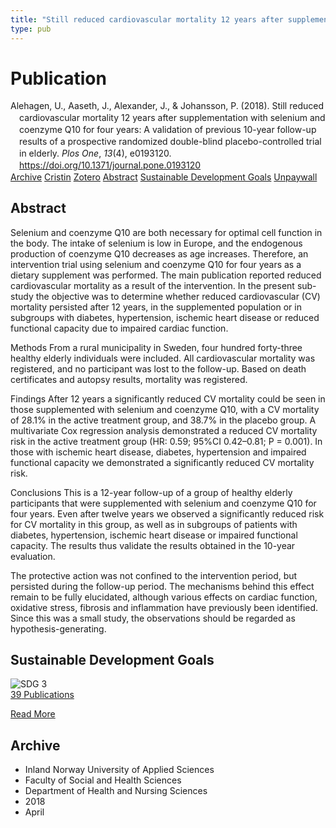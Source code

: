 ```yaml
---
title: "Still reduced cardiovascular mortality 12 years after supplementation with selenium and coenzyme Q10 for four years: A validation of previous 10-year follow-up results of a prospective randomized double-blind placebo-controlled trial in elderly"
type: pub
---
```

<h1>Publication</h1>
<article id="csl-bib-container-QX68FRWY" class="csl-bib-container">
  <div class="csl-bib-body" style="line-height: 1.35; padding-left: 1em; text-indent:-1em;">
  <div class="csl-entry">Alehagen, U., Aaseth, J., Alexander, J., &amp; Johansson, P. (2018). Still reduced cardiovascular mortality 12 years after supplementation with selenium and coenzyme Q10 for four years: A validation of previous 10-year follow-up results of a prospective randomized double-blind placebo-controlled trial in elderly. <i>Plos One</i>, <i>13</i>(4), e0193120. <a href="https://doi.org/10.1371/journal.pone.0193120">https://doi.org/10.1371/journal.pone.0193120</a></div>
</div>
  <div class="csl-bib-buttons">
    <a href="#taxonomy-article-QX68FRWY" class="csl-bib-button">Archive</a>
    <a href="https://app.cristin.no/results/show.jsf?id=1581013" alt="Cristin URL" class="csl-bib-button">Cristin</a>
    <a href="http://zotero.org/groups/5022929/items/QX68FRWY" alt="Zotero URL" class="csl-bib-button">Zotero</a>
    <a href="#abstract-article-QX68FRWY" class="csl-bib-button">Abstract</a>
    <a href="#sdg-article-QX68FRWY" class="csl-bib-button">Sustainable Development Goals</a>
    <a href="https://journals.plos.org/plosone/article/file?id=10.1371/journal.pone.0193120&amp;type=printable" class="csl-bib-button">Unpaywall</a>
  </div>
  <div id="csl-bib-meta-container-QX68FRWY"></div>
</article>
<div id="csl-bib-meta-QX68FRWY" class="csl-bib-meta">
  <article id="abstract-article-QX68FRWY" class="abstract-article">
    <h1>Abstract</h1>
    Selenium and coenzyme Q10 are both necessary for optimal cell function in the body. The intake of selenium is low in Europe, and the endogenous production of coenzyme Q10 decreases as age increases. Therefore, an intervention trial using selenium and coenzyme Q10 for four years as a dietary supplement was performed. The main publication reported reduced cardiovascular mortality as a result of the intervention. In the present sub-study the objective was to determine whether reduced cardiovascular (CV) mortality persisted after 12 years, in the supplemented population or in subgroups with diabetes, hypertension, ischemic heart disease or reduced functional capacity due to impaired cardiac function. 
 
Methods 
From a rural municipality in Sweden, four hundred forty-three healthy elderly individuals were included. All cardiovascular mortality was registered, and no participant was lost to the follow-up. Based on death certificates and autopsy results, mortality was registered. 
 
Findings 
After 12 years a significantly reduced CV mortality could be seen in those supplemented with selenium and coenzyme Q10, with a CV mortality of 28.1% in the active treatment group, and 38.7% in the placebo group. A multivariate Cox regression analysis demonstrated a reduced CV mortality risk in the active treatment group (HR: 0.59; 95%CI 0.42–0.81; P = 0.001). In those with ischemic heart disease, diabetes, hypertension and impaired functional capacity we demonstrated a significantly reduced CV mortality risk. 
 
Conclusions 
This is a 12-year follow-up of a group of healthy elderly participants that were supplemented with selenium and coenzyme Q10 for four years. Even after twelve years we observed a significantly reduced risk for CV mortality in this group, as well as in subgroups of patients with diabetes, hypertension, ischemic heart disease or impaired functional capacity. The results thus validate the results obtained in the 10-year evaluation. 
 
The protective action was not confined to the intervention period, but persisted during the follow-up period. The mechanisms behind this effect remain to be fully elucidated, although various effects on cardiac function, oxidative stress, fibrosis and inflammation have previously been identified. Since this was a small study, the observations should be regarded as hypothesis-generating.
  </article>
  <article id="sdg-article-QX68FRWY" class="sdg-article">
    <h1>Sustainable Development Goals</h1>
    <div class="sdg-container"><div id="sdg3" class="sdg">
<img src="{{< params subfolder >}}images/sdg/sdg03_en.png" class="image" alt="SDG 3">
<div class="sdg-overlay">
<a href="{{< params subfolder >}}en/archive/?sdg=3#archive" class="sdg-publication-count"><span>39</span> Publications</a>
<p><a href="https://sdgs.un.org/goals/goal3" class="sdg-read-more">Read More</a></p>
</div>
</div></div>
  </article>
  <article id="taxonomy-article-QX68FRWY" class="taxonomy-article">
    <h1>Archive</h1>
    <ul>
      <li>Inland Norway University of Applied Sciences</li>
      <li>Faculty of Social and Health Sciences</li>
      <li>Department of Health and Nursing Sciences</li>
      <li>2018</li>
      <li>April</li>
    </ul>
  </article>
</div>
